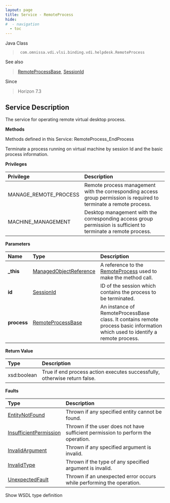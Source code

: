 ```yaml
---
layout: page
title: Service - RemoteProcess
hide:
#  - navigation
  - toc
---
```








Java Class
> ` com.omnissa.vdi.vlsi.binding.vdi.helpdesk.RemoteProcess`

See also
> [RemoteProcessBase](vdi.helpdesk.RemoteProcess.RemoteProcessBase.md), [SessionId](vdi.entity.SessionId.md)

Since
> Horizon 7.3





## Service Description

The service for operating remote virtual desktop process.

**Methods**

Methods defined in this Service:
RemoteProcess_EndProcess




Terminate a process running on virtual machine by session Id and the basic process information.

**Privileges**

Privilege | Description
:---|:---
MANAGE_REMOTE_PROCESS|  Remote process management with the corresponding access group permission is required to terminate a remote process.
MACHINE_MANAGEMENT|  Desktop management with the corresponding access group permission is sufficient to terminate a remote process.



**Parameters**

 Name | Type | Description
:---|:---|:---
**_this**| [ManagedObjectReference](vmodl.ManagedObjectReference.md)|  A reference to the [RemoteProcess](vdi.helpdesk.RemoteProcess.md) used to make the method call.
**id**| [SessionId](vdi.entity.SessionId.md)|  ID of the session which contains the process to be terminated.
**process**| [RemoteProcessBase](vdi.helpdesk.RemoteProcess.RemoteProcessBase.md)|  An instance of RemoteProcessBase class. It contains remote process basic information which used to identify a remote process.




**Return Value**

Type | Description
:---|:---
xsd:boolean| True if end process action executes successfully, otherwise return false.



**Faults**

Type | Description
:---|:---
[EntityNotFound](vdi.fault.EntityNotFound.md)| Thrown if any specified entity cannot be found.
[InsufficientPermission](vdi.fault.InsufficientPermission.md)| Thrown if the user does not have sufficient permission to perform the operation.
[InvalidArgument](vdi.fault.InvalidArgument.md)| Thrown if any specified argument is invalid.
[InvalidType](vdi.fault.InvalidType.md)| Thrown if the type of any specified argument is invalid.
[UnexpectedFault](vdi.fault.UnexpectedFault.md)| Thrown if an unexpected error occurs while performing the operation.

Show WSDL type definition












 
